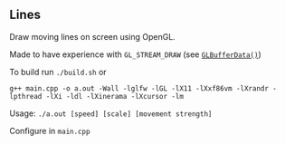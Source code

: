 ## Lines
Draw moving lines on screen using OpenGL.

Made to have experience with `GL_STREAM_DRAW` (see [`GLBufferData()`](https://registry.khronos.org/OpenGL-Refpages/gl4/html/glBufferData.xhtml))

To build run `./build.sh` or
```shell
g++ main.cpp -o a.out -Wall -lglfw -lGL -lX11 -lXxf86vm -lXrandr -lpthread -lXi -ldl -lXinerama -lXcursor -lm
```

Usage: `./a.out [speed] [scale] [movement strength]`

Configure in `main.cpp`
